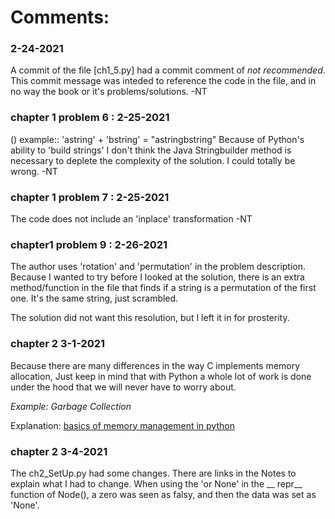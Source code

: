 # Comments:

### 2-24-2021
A commit of the file [ch1_5.py] had a commit comment of _not recommended_.  
This commit message was inteded to reference the code in the file, and in no way the book or it's problems/solutions.
-NT


### chapter 1 problem 6 :  2-25-2021
() example::  'astring' + 'bstring' = "astringbstring"
Because of Python's ability to 'build strings' I don't think the Java Stringbuilder method is necessary to deplete the complexity of the solution.
I could totally be wrong.
-NT

### chapter 1 problem 7 : 2-25-2021
The code does not include an 'inplace' transformation
-NT

### chapter1 problem 9 : 2-26-2021
The author uses 'rotation' and 'permutation' in the problem description.
Because I wanted to try before I looked at the solution, there is an extra method/function in the file that finds if a string is a permutation of the first one. 
It's the same string, just scrambled.  

The solution did not want this resolution, but I left it in for prosterity. 

### chapter 2 3-1-2021
Because there are many differences in the way C implements memory allocation, Just keep in mind that with Python a whole lot of work is done under the hood 
that we will never have to worry about.   

_Example:  Garbage Collection_

Explanation:  [basics of memory management in python](https://stackabuse.com/basics-of-memory-management-in-python/)

### chapter 2 3-4-2021
The ch2_SetUp.py had some changes. There are links in the Notes to explain what I had to change.  When using the 'or None' in the __ repr__ function of Node(), a zero was seen as falsy, and then the data was set as 'None'.  


